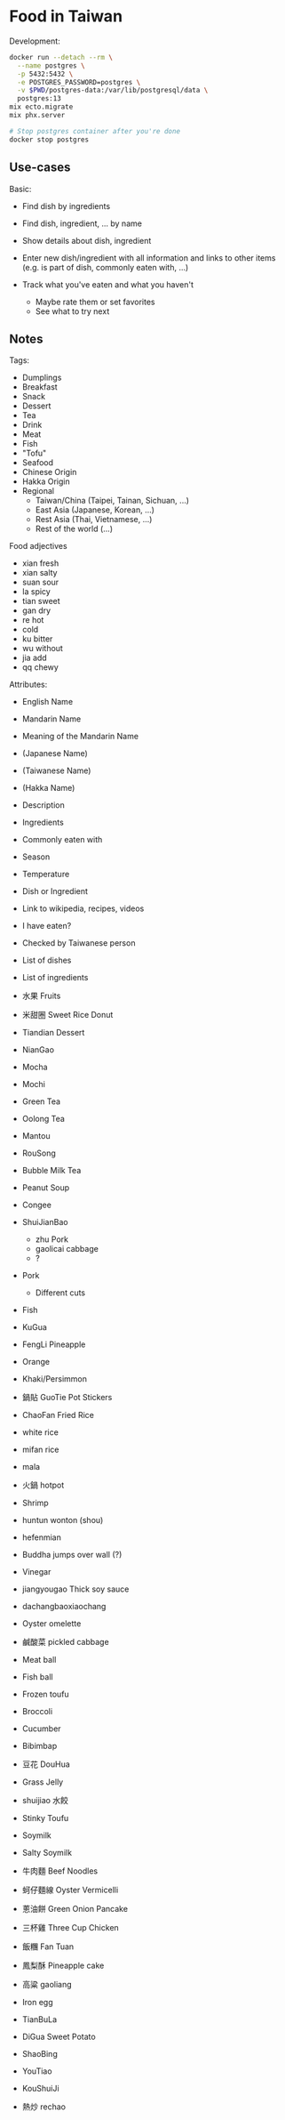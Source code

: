 # Food in Taiwan

Development:

```sh
docker run --detach --rm \
  --name postgres \
  -p 5432:5432 \
  -e POSTGRES_PASSWORD=postgres \
  -v $PWD/postgres-data:/var/lib/postgresql/data \
  postgres:13
mix ecto.migrate
mix phx.server

# Stop postgres container after you're done
docker stop postgres
```

## Use-cases

Basic:

- Find dish by ingredients
- Find dish, ingredient, ... by name
- Show details about dish, ingredient
- Enter new dish/ingredient with all information and links to other items (e.g. is part of dish, commonly eaten with, ...)

- Track what you've eaten and what you haven't
  - Maybe rate them or set favorites
  - See what to try next

## Notes
Tags:
- Dumplings
- Breakfast
- Snack
- Dessert
- Tea
- Drink
- Meat
- Fish
- "Tofu"
- Seafood
- Chinese Origin
- Hakka Origin
- Regional
  - Taiwan/China (Taipei, Tainan, Sichuan, ...)
  - East Asia (Japanese, Korean, ...)
  - Rest Asia (Thai, Vietnamese, ...)
  - Rest of the world (...)

Food adjectives
- xian fresh
- xian salty
- suan sour
- la spicy
- tian sweet
- gan dry
- re hot
- cold
- ku bitter
- wu without
- jia add
- qq chewy

Attributes:
- English Name
- Mandarin Name
- Meaning of the Mandarin Name
- (Japanese Name)
- (Taiwanese Name)
- (Hakka Name)
- Description
- Ingredients
- Commonly eaten with
- Season
- Temperature
- Dish or Ingredient
- Link to wikipedia, recipes, videos
- I have eaten?
- Checked by Taiwanese person

- List of dishes
- List of ingredients

- 水果 Fruits
- 米甜圈  Sweet Rice Donut
- Tiandian Dessert
- NianGao
- Mocha
- Mochi
- Green Tea
- Oolong Tea
- Mantou
- RouSong
- Bubble Milk Tea
- Peanut Soup
- Congee
- ShuiJianBao
  - zhu Pork
  - gaolicai cabbage
  - ?
- Pork
  - Different cuts
- Fish
- KuGua
- FengLi Pineapple
- Orange
- Khaki/Persimmon
- 鍋貼 GuoTie Pot Stickers
- ChaoFan Fried Rice
- white rice
- mifan rice
- mala
- 火鍋 hotpot
- Shrimp
- huntun wonton (shou)
- hefenmian
- Buddha jumps over wall (?)
- Vinegar
- jiangyougao Thick soy sauce
- dachangbaoxiaochang
- Oyster omelette
- 鹹酸菜 pickled cabbage
- Meat ball
- Fish ball
- Frozen toufu
- Broccoli
- Cucumber
- Bibimbap
- 豆花 DouHua
- Grass Jelly
- shuijiao 水餃
- Stinky Toufu
- Soymilk
- Salty Soymilk
- 牛肉麵 Beef Noodles
- 蚵仔麵線 Oyster Vermicelli
- 蔥油餅 Green Onion Pancake
- 三杯雞 Three Cup Chicken
- 飯糰 Fan Tuan
- 鳳梨酥 Pineapple cake
- 高粱 gaoliang
- Iron egg
- TianBuLa
- DiGua Sweet Potato
- ShaoBing
- YouTiao
- KouShuiJi
- 熱炒 rechao
